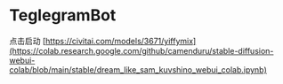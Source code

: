 # TeglegramBot


点击启动 [https://civitai.com/models/3671/yiffymix](https://colab.research.google.com/github/camenduru/stable-diffusion-webui-colab/blob/main/stable/dream_like_sam_kuvshino_webui_colab.ipynb)
